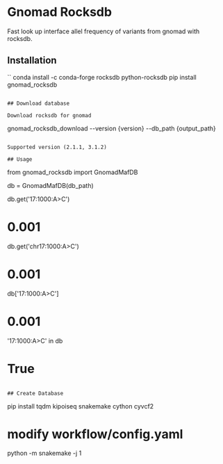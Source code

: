 # Gnomad Rocksdb

Fast look up interface allel frequency of variants from gnomad with rocksdb.

## Installation

``
conda install -c conda-forge rocksdb python-rocksdb
pip install gnomad_rocksdb
```

## Download database

Download rocksdb for gnomad
```
gnomad_rocksdb_download --version {version} --db_path {output_path}
```

Supported version (2.1.1, 3.1.2)

## Usage

```
from gnomad_rocksdb import GnomadMafDB

db = GnomadMafDB(db_path)

db.get('17:1000:A>C')
# 0.001

db.get('chr17:1000:A>C')
# 0.001

db['17:1000:A>C']
# 0.001

'17:1000:A>C' in db
# True
```

## Create Database

```
pip install tqdm kipoiseq snakemake cython cyvcf2
# modify workflow/config.yaml
python -m snakemake -j 1
```